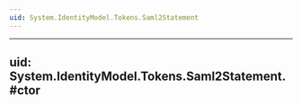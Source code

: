 ```yaml
---
uid: System.IdentityModel.Tokens.Saml2Statement
---
```


---
uid: System.IdentityModel.Tokens.Saml2Statement.#ctor
---
